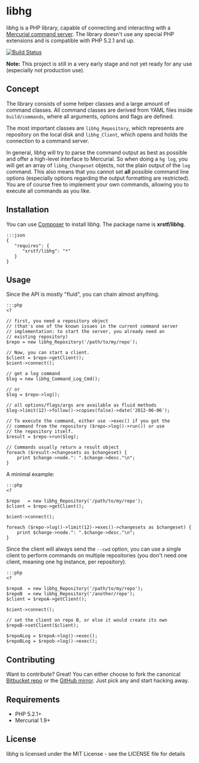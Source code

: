 libhg
=====

libhg is a PHP library, capable of connecting and interacting with a
[Mercurial command server][hgcmdsrv]. The library doesn't use any special PHP
extensions and is compatible with PHP 5.2.1 and up.

[![Build Status][travisimg]][travis]

**Note:** This project is still in a very early stage and not yet ready for
any use (especially not production use).

Concept
-------

The library consists of some helper classes and a large amount of command
classes. All command classes are derived from YAML files inside
`build/commands`, where all arguments, options and flags are defined.

The most important classes are `libhg_Repository`, which represents are
repository on the local disk and `libhg_Client`, which opens and holds the
connection to a command server.

In general, libhg will try to parse the command output as best as possible and
offer a high-level interface to Mercurial. So when doing a `hg log`, you will
get an array of `libhg_Changeset` objects, not the plain output of the `log`
command. This also means that you cannot set **all** possible command line
options (especially options regarding the output formatting are restricted). You
are of course free to implement your own commands, allowing you to execute all
commands as you like.

Installation
------------

You can use [Composer][composer] to install libhg. The package name is
**xrstf/libhg**.

    :::json
    {
       "requires": {
          "xrstf/libhg": "*"
       }
    }

Usage
-----

Since the API is mostly "fluid", you can chain almost anything.

    :::php
    <?

    // first, you need a repository object
    // (that's one of the known issues in the current command server
    // implementation: to start the server, you already need an
    // existing repository)
    $repo = new libhg_Repository('/path/to/my/repo');

    // Now, you can start a client.
    $client = $repo->getClient();
    $cient->connect();

    // get a log command
    $log = new libhg_Command_Log_Cmd();

    // or
    $log = $repo->log();

    // all options/flags/args are available as fluid methods
    $log->limit(12)->follow()->copies(false)->date('2012-06-06');

    // To execute the command, either use ->exec() if you got the
    // command from the repository ($repo->log()->run()) or use
    // the repository itself.
    $result = $repo->run($log);

    // Commands usually return a result object
    foreach ($result->changesets as $changeset) {
        print $change->node.": ".$change->desc."\n";
    }

A minimal example:

    :::php
    <?

    $repo   = new libhg_Repository('/path/to/my/repo');
    $client = $repo->getClient();

    $cient->connect();

    foreach ($repo->log()->limit(12)->exec()->changesets as $changeset) {
        print $change->node.": ".$change->desc."\n";
    }

Since the client will always send the `--cwd` option, you can use a single
client to perform commands on multiple repositories (you don't need one client,
meaning one hg instance, per repository).

    :::php
    <?

    $repoA  = new libhg_Repository('/path/to/my/repo');
    $repoB  = new libhg_Repository('/another/repo');
    $client = $repoA->getClient();

    $cient->connect();

    // set the client on repo B, or else it would create its own
    $repoB->setClient($client);

    $repoALog = $repoA->log()->exec();
    $repoBLog = $repob->log()->exec();

Contributing
------------

Want to contribute? Great! You can either choose to fork the canonical [Bitbucket
repo][bb] or the [GitHub mirror][github]. Just pick any and start hacking away.

Requirements
------------

* PHP 5.2.1+
* Mercurial 1.9+

License
-------

libhg is licensed under the MIT License - see the LICENSE file for details

[hgcmdsrv]: http://mercurial.selenic.com/wiki/CommandServer
[travis]: https://secure.travis-ci.org/xrstf/libhg
[travisimg]: https://secure.travis-ci.org/xrstf/libhg.png
[composer]: https://getcomposer.org/
[bb]: https://bitbucket.org/xrstf/libhg
[github]: https://github.com/xrstf/libhg
